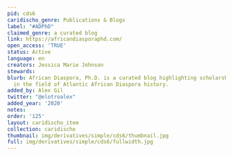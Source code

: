 ```yaml
---
pid: cds6
caridischo_genre: Publications & Blogs
label: "#ADPhD"
claimed_genre: a curated blog
link: https://africandiasporaphd.com/
open_access: 'TRUE'
status: Active
language: en
creators: Jessica Marie Johnson
stewards:
blurb: African Diaspora, Ph.D. is a curated blog highlighting scholarship and scholars
  in the field of Atlantic African Diaspora history.
added_by: Alex Gil
twitter: "@elotroalex"
added_year: '2020'
notes:
order: '125'
layout: caridischo_item
collection: caridischo
thumbnail: img/derivatives/simple/cds6/thumbnail.jpg
full: img/derivatives/simple/cds6/fullwidth.jpg
---
```

